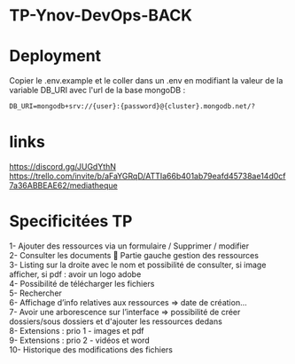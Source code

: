 # TP-Ynov-DevOps-BACK

# Deployment
Copier le .env.example et le coller dans un .env en modifiant la valeur de la variable DB_URI avec l'url de la base mongoDB :
```markdown
DB_URI=mongodb+srv://{user}:{password}@{cluster}.mongodb.net/?
```

# links
https://discord.gg/JUGdYthN <br>
https://trello.com/invite/b/aFaYGRqD/ATTIa66b401ab79eafd45738ae14d0cf7a36ABBEAE62/mediatheque

# Specificitées TP
1-	Ajouter des ressources via un formulaire / Supprimer / modifier <br>
2-	Consulter les documents  Partie gauche gestion des ressources<br>
3-	Listing sur la droite avec le nom et possibilité de consulter, si image afficher, si pdf : avoir un logo adobe<br>
4-	Possibilité de télécharger les fichiers<br>
5-	Rechercher<br>
6-	Affichage d’info relatives aux ressources => date de création…<br>
7-	Avoir une arborescence sur l’interface => possibilité de créer dossiers/sous dossiers et d'ajouter les ressources dedans<br>
8-	Extensions : prio 1 - images et pdf <br>
9-	Extensions : prio 2 - vidéos et word<br>
10- Historique des modifications des fichiers
